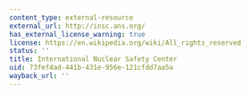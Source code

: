 ```yaml
---
content_type: external-resource
external_url: http://insc.ans.org/
has_external_license_warning: true
license: https://en.wikipedia.org/wiki/All_rights_reserved
status: ''
title: International Nuclear Safety Center
uid: 73fef4ad-441b-431e-956e-121cfdd7aa5a
wayback_url: ''
---
```

